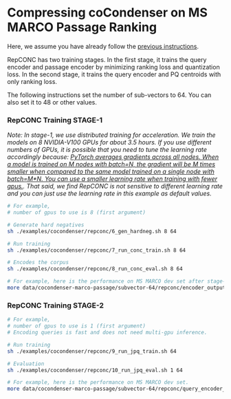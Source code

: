# Compressing coCondenser on MS MARCO Passage Ranking

Here, we assume you have already follow the [previous instructions](..). 

RepCONC has two training stages. In the first stage, it trains the query encoder and passage encoder by minimizing ranking loss and quantization loss. In the second stage, it trains the query encoder and PQ centroids with only ranking loss. 

The following instructions set the number of sub-vectors to $64$. You can also set it to $48$ or other values.

### RepCONC Training STAGE-1

*Note: In stage-1, we use distributed training for acceleration. We train the models on 8 NVIDIA-V100 GPUs for about 3.5 hours. If you use different numbers of GPUs, it is possible that you need to tune the learning rate accordingly because: [PyTorch averages gradients across all nodes. When a model is trained on M nodes with batch=N, the gradient will be M times smaller when compared to the same model trained on a single node with batch=M*N. You can use a smaller learning rate when training with fewer gpus.](https://pytorch.org/docs/master/generated/torch.nn.parallel.DistributedDataParallel.html#torch.nn.parallel.DistributedDataParallel). That said, we find RepCONC is not sensitive to different learning rate and you can just use the learning rate in this example as default values.*

```bash
# For example, 
# number of gpus to use is 8 (first argument)

# Generate hard negatives
sh ./examples/cocondenser/repconc/6_gen_hardneg.sh 8 64

# Run training
sh ./examples/cocondenser/repconc/7_run_conc_train.sh 8 64

# Encodes the corpus
sh ./examples/cocondenser/repconc/8_run_conc_eval.sh 8 64

# For example, here is the performance on MS MARCO dev set after stage-1 training.
more data/cocondenser-marco-passage/subvector-64/repconc/encoder_output/dev/metric.json 
```


### RepCONC Training STAGE-2

```bash
# For example, 
# number of gpus to use is 1 (first argument)
# Encoding queries is fast and does not need multi-gpu inference.

# Run training
sh ./examples/cocondenser/repconc/9_run_jpq_train.sh 64

# Evaluation
sh ./examples/cocondenser/repconc/10_run_jpq_eval.sh 1 64

# For example, here is the performance on MS MARCO dev set.
more data/cocondenser-marco-passage/subvector-64/repconc/query_encoder_results/dev/metric.json 
```